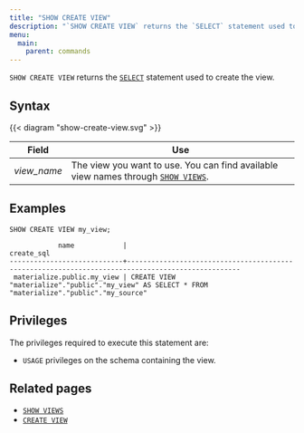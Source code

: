 ```yaml
---
title: "SHOW CREATE VIEW"
description: "`SHOW CREATE VIEW` returns the `SELECT` statement used to create the view."
menu:
  main:
    parent: commands
---
```


`SHOW CREATE VIEW` returns the [`SELECT`](../select) statement used to create the view.

## Syntax

{{< diagram "show-create-view.svg" >}}

Field | Use
------|-----
_view&lowbar;name_ | The view you want to use. You can find available view names through [`SHOW VIEWS`](../show-views).

## Examples

```mzsql
SHOW CREATE VIEW my_view;
```
```nofmt
            name            |                                            create_sql
----------------------------+--------------------------------------------------------------------------------------------------
 materialize.public.my_view | CREATE VIEW "materialize"."public"."my_view" AS SELECT * FROM "materialize"."public"."my_source"
```

## Privileges

The privileges required to execute this statement are:

- `USAGE` privileges on the schema containing the view.

## Related pages

- [`SHOW VIEWS`](../show-views)
- [`CREATE VIEW`](../create-view)
